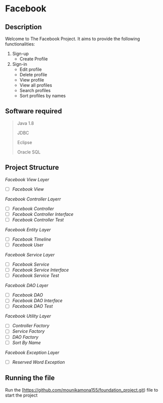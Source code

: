 # Facebook

## Description
Welcome to The Facebook Project. It aims to provide the following functionalities:
1. Sign-up
    * Create Profile
2. Sign-in
    * Edit profile
    * Delete profile
    * View profile
    * View all profiles
    * Search profiles
    * Sort profiles by names
   

## Software required
> Java 1.8
> 
> JDBC
> 
> Eclipse
> 
> Oracle SQL

## Project Structure
_Facebook View Layer_
   - [ ] _Facebook View_
  
_Facebook Controller Layerr_
   - [ ] _Facebook Controller_
   - [ ] _Facebook Controller Interface_
   - [ ] _Facebook Controller Test_

_Facebook Entity Layer_
   - [ ] _Facebook Timeline_
   - [ ] _Facebook User_

_Facebook Service Layer_
   - [ ] _Facebook Service_
   - [ ] _Facebook Service Interface_
   - [ ] _Facebook Service Test_

_Facebook DAO Layer_
   - [ ] _Facebook DAO_
   - [ ] _Facebook DAO Interface_
   - [ ] _Facebook DAO Test_

_Facebook Utility Layer_
   - [ ] _Controller Factory_
   - [ ] _Service Factory_
   - [ ] _DAO Factory_
   - [ ] _Sort By Name_

_Facebook Exception Layer_
   - [ ] _Reserved Word Exception_

## Running the file
Run the [https://github.com/mounikamona155/foundation_project.git) file to start the project
